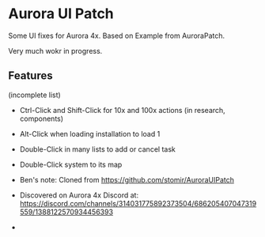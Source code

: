 # Aurora UI Patch

Some UI fixes for Aurora 4x. Based on Example from AuroraPatch.

Very much wokr in progress.

## Features
(incomplete list)

* Ctrl-Click and Shift-Click for 10x and 100x actions (in research, components)
* Alt-Click when loading installation to load 1
* Double-Click in many lists to add or cancel task
* Double-Click system to its map

* Ben's note:  Cloned from https://github.com/stomir/AuroraUIPatch
* Discovered on Aurora 4x Discord at: https://discord.com/channels/314031775892373504/686205407047319559/1388122570934456393
* 
